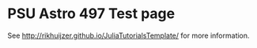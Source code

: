 # PSU Astro 497 Test page

See <http://rikhuijzer.github.io/JuliaTutorialsTemplate/> for more information.
